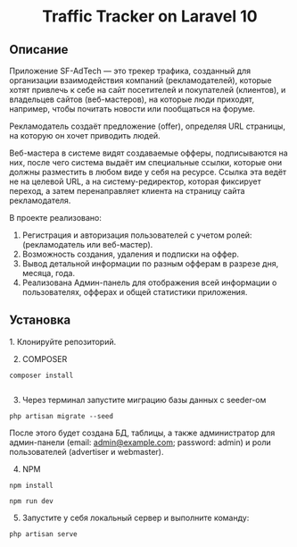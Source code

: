 <h1 align="center">Traffic Tracker on Laravel 10</h1>
<h2>Описание</h2>
    Приложение SF-AdTech — это трекер трафика, созданный для организации взаимодействия компаний (рекламодателей), которые хотят привлечь к себе на сайт посетителей и покупателей (клиентов), и владельцев сайтов (веб-мастеров), на которые люди приходят, например, чтобы почитать новости или пообщаться на форуме.
    

Рекламодатель создаёт предложение (offer), определяя URL страницы, на которую он хочет приводить людей. 

Веб-мастера в системе видят создаваемые офферы, подписываются на них, после чего система выдаёт им специальные ссылки, которые они должны разместить в любом виде у себя на ресурсе. Ссылка эта ведёт не на целевой URL, а на систему-редиректор, которая фиксирует переход, а затем перенаправляет клиента на страницу сайта рекламодателя.

В проекте реализовано:
1. Регистрация и авторизация пользователей с учетом ролей: (рекламодатель или веб-мастер).
2. Возможность создания, удаления и подписки на оффер.
3. Вывод детальной информации по разным офферам в разрезе дня, месяца, года.
4. Реализована Админ-панель для отображения всей информации о пользователях, офферах и общей статистики приложения.
    

<h2>Установка</h2>
1. Клонируйте репозиторий.

2. COMPOSER

```
composer install
   
```
   
3. Через терминал запустите миграцию базы данных с seeder-ом
```
php artisan migrate --seed
```

После этого будет создана БД, таблицы, а также администратор для админ-панели (email: admin@example.com; password: admin) и роли пользователей (advertiser и webmaster).

4. NPM
```
npm install

npm run dev
```
5. Запустите у себя локальный сервер и выполните команду:
```
php artisan serve
```



